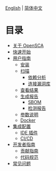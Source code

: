 [English](./README.md) | [简体中文](./README-zh-CN.md)

# 目录

- [关于 OpenSCA](./About_OpenSCA-zh_CN.md)
- [快速开始](./Quick_Start-zh_CN.md)
- [用户指南](./User_Guide/)
    - [安装](./User_Guide/Installation-zh_CN.md)
    - [扫描](./User_Guide/Scanning/)
        - [依赖分析](./User_Guide/Scanning/Dependency_Analysis-zh_CN.md)
        - [连接漏洞库](./User_Guide/Scanning/Connectiong_to_Vulnerability_Databases-zh_CN.md)
    - [查看结果](./User_Guide/Viewing_Results-zh_CN.md)
    - [生成报告](./User_Guide/Generating_Reports/)
        - [SBOM](./User_Guide/Generating_Reports/SBOM-zh_CN.md)
        - [检测报告](./User_Guide/Generating_Reports/Reports-zh_CN.md)
    - [参数说明](./User_Guide/Parameter_Explanations-zh_CN.md)
    - [Docker](./User_Guide/Docker-zh_CN.md)
- [集成配置]()
    - [IDE 插件]()
    - [CI/CD]()
- [开发者指南]()
    - [贡献指南](./Contributing_Guideline-v1.0-zh_CN.md)
    - [代码规范](./Code_Standards-zh_CN.md)
- [常见问题]()